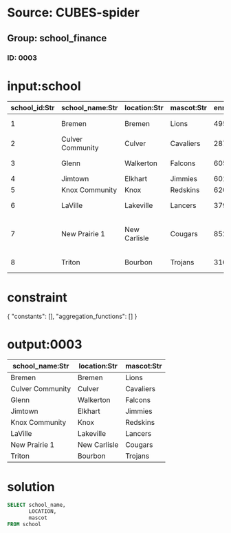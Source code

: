 # Source: CUBES-spider
## Group: school_finance
### ID: 0003

# input:school

| school_id:Str | school_name:Str | location:Str | mascot:Str | enrollment:Int | ihsaa_class:Str | ihsaa_football_class:Str | county:Str |
|---|---|---|---|---|---|---|---|
| 1 | Bremen | Bremen | Lions | 495 | AA | AA | 50 Marshall |
| 2 | Culver Community | Culver | Cavaliers | 287 | A | A | 50 Marshall |
| 3 | Glenn | Walkerton | Falcons | 605 | AAA | AAA | 71 St. Joseph |
| 4 | Jimtown | Elkhart | Jimmies | 601 | AAA | AAA | 20 Elkhart |
| 5 | Knox Community | Knox | Redskins | 620 | AAA | AAA | 75 Starke |
| 6 | LaVille | Lakeville | Lancers | 379 | AA | A | 71 St. Joseph |
| 7 | New Prairie 1 | New Carlisle | Cougars | 852 | AAA | AAAA | 46 LaPorte 71 St. Joseph |
| 8 | Triton | Bourbon | Trojans | 316 | A | A | 50 Marshall |

# constraint

{
  "constants": [],
  "aggregation_functions": []
}

# output:0003

| school_name:Str | location:Str | mascot:Str |
|---|---|---|
| Bremen | Bremen | Lions |
| Culver Community | Culver | Cavaliers |
| Glenn | Walkerton | Falcons |
| Jimtown | Elkhart | Jimmies |
| Knox Community | Knox | Redskins |
| LaVille | Lakeville | Lancers |
| New Prairie 1 | New Carlisle | Cougars |
| Triton | Bourbon | Trojans |

# solution

```sql
SELECT school_name,
       LOCATION,
       mascot
FROM school
```
